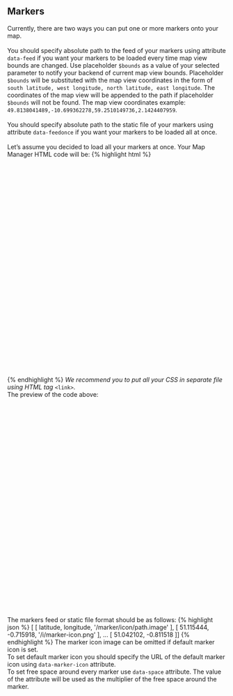 
<!--
***************************
*                         *
*         Markers         *
*                         *
***************************
-->

## Markers

<div class="pph">
  Currently, there are two ways you can put one or more markers onto your map.<br><br>
  You should specify absolute path to the feed of your markers using attribute <code>data-feed</code> if you want your markers to be loaded every time map view bounds are changed. Use placeholder <code>$bounds</code> as a value of your selected parameter to notify your backend of current map view bounds. Placeholder <code>$bounds</code> will be substituted with the map view coordinates in the form of <code>south latitude, west longitude, north latitude, east longitude</code>. The coordinates of the map view will be appended to the path if placeholder <code>$bounds</code> will not be found. The map view coordinates example: <code>49.8138041489,-10.699362278,59.2510149736,2.1424407959</code>.<br><br>
  You should specify absolute path to the static file of your markers using attribute <code>data-feedonce</code> if you want your markers to be loaded all at once.<br><br>
</div>

<div class="pph">
  Let’s assume you decided to load all your markers at once. Your Map Manager HTML code will be:
{% highlight html %}
<div data-mapsmanager="bingmap" data-feedonce="/js/markers.json" data-mapboxkey="1234567890" style="height:500px"></div>
<!-- include once // -->
<script src="/path/to/jquery.min.js"></script>
<script src="/path/to/mapsmanager.min.js"></script>
<!-- // include once -->
{% endhighlight %}
  <i>We recommend you to put all your CSS in separate file using HTML tag</i> <code>&lt;link&gt;</code>.
</div>

<div class="pph">
  The preview of the code above:
  <div data-mapsmanager="bingmap" data-feedonce="/js/markers.json" data-mapboxkey="1234567890" data-zoom="5" style="height:500px"></div>
</div>

<div class="pph">
The markers feed or static file format should be as follows:
{% highlight json %}
[ [ latitude, longitude, '/marker/icon/path.image' ],
[ 51.115444, -0.715918, '/i/marker-icon.png' ],
...
[ 51.042102, -0.811518 ]]
{% endhighlight %}
The marker icon image can be omitted if default marker icon is set.
</div>

<div class="pph">
  To set default marker icon you should specify the URL of the default marker icon using <code>data-marker-icon</code> attribute.
</div>

<div class="pph">
  To set free space around every marker use <code>data-space</code> attribute. The value of the attribute will be used as the multiplier of the free space around the marker.
</div>
